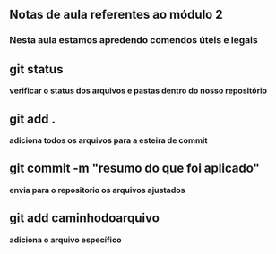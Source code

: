 ## Notas de aula referentes ao módulo 2


### Nesta aula estamos apredendo comendos úteis e legais

## git status
 **verificar o status dos arquivos e pastas dentro do nosso repositório**

## git add .
 **adiciona todos os arquivos para a esteira de commit**

## git commit -m "resumo do que foi aplicado"
 **envia para o repositorio os arquivos ajustados**

## git add caminhodoarquivo
**adiciona o arquivo específico** 